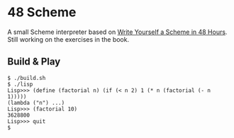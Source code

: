 # 48 Scheme

A small Scheme interpreter based on [Write Yourself a Scheme in 48 Hours](http://en.wikibooks.org/wiki/Write_Yourself_a_Scheme_in_48_Hours). Still working on the exercises in the book.

## Build & Play

```
$ ./build.sh
$ ./lisp
Lisp>>> (define (factorial n) (if (< n 2) 1 (* n (factorial (- n 1)))))
(lambda ("n") ...)
Lisp>>> (factorial 10)
3628800
Lisp>>> quit
$
```
